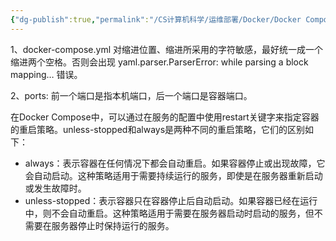 ```yaml
---
{"dg-publish":true,"permalink":"/CS计算机科学/运维部署/Docker/Docker Compose/","noteIcon":"","created":"2024-06-22T22:30:28.883+08:00","updated":"2024-04-24T00:30:46.000+08:00"}
---
```



1、docker-compose.yml 对缩进位置、缩进所采用的字符敏感，最好统一成一个缩进两个空格。否则会出现 yaml.parser.ParserError: while parsing a block mapping… 错误。

2、ports: 前一个端口是指本机端口，后一个端口是容器端口。

在Docker Compose中，可以通过在服务的配置中使用restart关键字来指定容器的重启策略。unless-stopped和always是两种不同的重启策略，它们的区别如下：

- always：表示容器在任何情况下都会自动重启。如果容器停止或出现故障，它会自动启动。这种策略适用于需要持续运行的服务，即使是在服务器重新启动或发生故障时。
- unless-stopped：表示容器只在容器停止后自动启动。如果容器已经在运行中，则不会自动重启。这种策略适用于需要在服务器启动时启动的服务，但不需要在服务器停止时保持运行的服务。